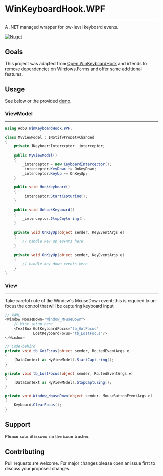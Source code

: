 # WinKeyboardHook.WPF
---
A .NET managed wrapper for low-level keyboard events.


[![Nuget](https://img.shields.io/nuget/v/AoBD.WinKeyboardHook.WPF.svg)](https://www.nuget.org/packages/AobD.WinKeyboardHook.WPF/)

## Goals
This project was adapted from [Open.WinKeyboardHook](https://github.com/lontivero/Open.WinKeyboardHook) and intends to remove dependencies on Windows.Forms and offer some additional features.

## Usage
See below or the provided [demo](src/AobD.WinKeyboardHook.Demo/).

### ViewModel
---
```c#
using AobD.WinKeyboardHook.WPF;

class MyViewModel : INotifyPropetyChanged
{
    private IKeyboardInterceptor _interceptor;
    
    public MyViewModel()
    {
        _interceptor = new KeyboardInterceptor();
        _interceptor.KeyDown += OnKeyDown;
        _interceptor.KeyUp += OnKeyUp;
    }
    
    public void HookKeyboard()
    {
        _interceptor.StartCapturing();
    }
    
    public void UnhookKeyboard()
    {
        _interceptor.StopCapturing();
    }
    
    private void OnKeyUp(object sender, KeyEventArgs e)
    {
        // handle key up events here
    }
    
    private void OnKeyUp(object sender, KeyEventArgs e)
    {
        // handle key down events here
    }
}   
```

### View
---
Take careful note of the Window's MouseDown event; this is required to un-focus the control that will be capturing keyboard input.

```c#
// XAML
<Window MouseDown="Window_MouseDown">
    // Misc setup here
    <TextBox GotKeyboardFocus="tb_GotFocus"
             LostKeyboardFocus="tb_LostFocus"/>
</Window>

// Code-behind
private void tb_GotFocus(object sender, RoutedEventArgs e)
{
    (DataContext as MyViewModel).StartCapturing();
}

private void tb_LostFocus(object sender, RoutedEventArgs e)
{
    (DataContext as MyViewModel).StopCapturing();
}

private void Window_MouseDown(object sender, MouseButtonEventArgs e)
{
    Keyboard.ClearFocus();
}
```
## Support
Please submit issues via the issue tracker.

## Contributing
Pull requests are welcome. For major changes please open an issue first to discuss your proposed changes.
